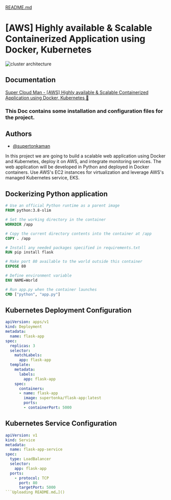 [README.md](https://github.com/user-attachments/files/16648582/README.md)
# [AWS] Highly available & Scalable Containerized Application using Docker, Kubernetes

![cluster architecture](https://github.com/user-attachments/assets/f7c52670-49d8-47bd-af77-61d532684a9d)


## Documentation

[Super Cloud Man - [AWS] Highly available & Scalable Containerized Application using Docker, Kubernetes 💯 ](https://supercloudman.com/post3)

### This Doc contains some installation and configuration files for the project.


## Authors

- [@supertonkaman](https://www.github.com/supertonka)

In this project we are going to build a scalable web application using Docker and Kubernetes, deploy it on AWS, and integrate monitoring services. The web application will be developed in Python and deployed in Docker containers. Use AWS's EC2 instances for virtualization and leverage AWS's managed Kubernetes service, EKS.

## Dockerizing Python application

```Dockerfile
# Use an official Python runtime as a parent image
FROM python:3.8-slim

# Set the working directory in the container
WORKDIR /app

# Copy the current directory contents into the container at /app
COPY . /app

# Install any needed packages specified in requirements.txt
RUN pip install flask

# Make port 80 available to the world outside this container
EXPOSE 80

# Define environment variable
ENV NAME=World

# Run app.py when the container launches
CMD ["python", "app.py"]
```

## Kubernetes Deployment Configuration
```yaml
apiVersion: apps/v1
kind: Deployment
metadata:
  name: flask-app
spec:
  replicas: 3
  selector:
    matchLabels:
      app: flask-app
  template:
    metadata:
      labels:
        app: flask-app
    spec:
      containers:
      - name: flask-app
        image: supertonka/flask-app:latest
        ports:
        - containerPort: 5000
```

## Kubernetes Service Configuration
```yaml
apiVersion: v1
kind: Service
metadata:
  name: flask-app-service
spec:
  type: LoadBalancer
  selector:
    app: flask-app
  ports:
    - protocol: TCP
      port: 80
      targetPort: 5000
```Uploading README.md…]()

